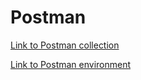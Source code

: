 # Postman 

[Link to Postman collection](https://github.com/ViacheslavQApro/postman/blob/master/Petstore.postman_collection.json) 

[Link to Postman environment](https://github.com/ViacheslavQApro/postman/blob/master/Petstor_env.postman_environment.json)